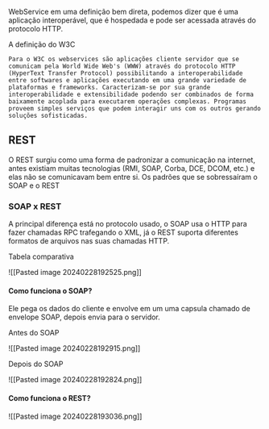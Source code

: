 WebService em uma definição bem direta, podemos dizer que é uma aplicação interoperável, que é hospedada e pode ser acessada através do protocolo HTTP. 

A definição do W3C  

```Para o W3C os webservices são aplicações cliente servidor que se comunicam pela World Wide Web's (WWW) através do protocolo HTTP (HyperText Transfer Protocol) possibilitando a interoperabilidade entre softwares e aplicações executando em uma grande variedade de plataformas e frameworks. Caracterizam-se por sua grande interoperabilidade e extensibilidade podendo ser combinados de forma baixamente acoplada para executarem operações complexas. Programas proveem simples serviços que podem interagir uns com os outros gerando soluções sofisticadas.```
## REST

O REST surgiu como uma forma de padronizar a comunicação na internet, antes existiam muitas tecnologias (RMI, SOAP, Corba, DCE, DCOM, etc.) e elas não se comunicavam bem entre si. Os padrões que se sobressaíram o SOAP e o REST 


### SOAP x REST


A principal diferença está no protocolo usado, o SOAP usa o HTTP para fazer chamadas RPC trafegando o XML, já o REST suporta diferentes formatos de arquivos nas suas chamadas HTTP.

Tabela comparativa

![[Pasted image 20240228192525.png]]

#### Como funciona o SOAP?  

Ele pega os dados do cliente e envolve em um uma capsula chamado de envelope SOAP, depois envia para o servidor.

Antes do SOAP

![[Pasted image 20240228192915.png]]

Depois do SOAP

![[Pasted image 20240228192824.png]]

#### Como funciona o REST?  

![[Pasted image 20240228193036.png]]

